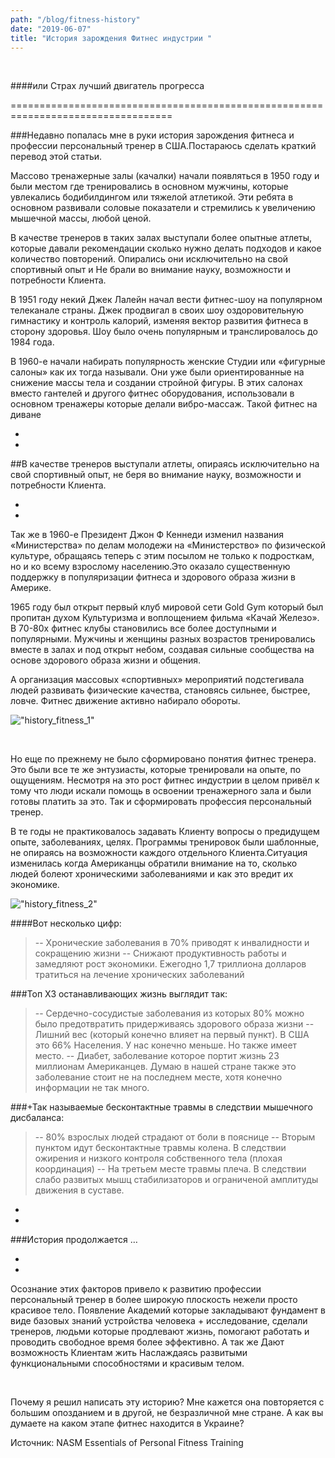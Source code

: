 ```yaml
---
path: "/blog/fitness-history"
date: "2019-06-07"
title: "История зарождения Фитнес индустрии "
---
```


<br />

####или Страх лучший двигатель прогресса 

==================================================================================


###Недавно попалась мне в руки история зарождения фитнеса и профессии персональный тренер в США.Постараюсь сделать краткий перевод этой статьи.


Массово тренажерные залы (качалки) начали появляться в 1950 году и были местом где тренировались в основном мужчины, которые увлекались бодибилдингом или тяжелой атлетикой. Эти ребята в основном развивали соловые показатели и стремились к увеличению мышечной массы, любой ценой. 

В качестве тренеров в таких залах выступали более опытные атлеты, которые давали рекомендации сколько нужно делать подходов и какое количество повторений. Опирались они исключительно на свой спортивный опыт и Не брали во внимание науку, возможности и потребности Клиента. 

В 1951 году некий Джек Лалейн начал вести фитнес-шоу на популярном телеканале страны. Джек продвигал в своих шоу оздоровительную гимнастику и контроль калорий, изменяя вектор развития фитнеса в сторону здоровья. Шоу было очень популярным и транслировалось до 1984 года. 

В 1960-е начали набирать популярность женские Студии или «фигурные салоны» как их тогда называли. Они уже были ориентированные на снижение массы тела и создании стройной фигуры. В этих салонах вместо гантелей и другого фитнес оборудования, использовали в основном тренажеры которые делали вибро-массаж. Такой фитнес на диване 

-
-

##В качестве тренеров выступали атлеты, опираясь исключительно на свой спортивный опыт, не беря во внимание науку, возможности и потребности Клиента.

-
-

Так же в 1960-е Президент Джон Ф Кеннеди изменил названия «Министерства» по делам молодежи на «Министерство» по физической культуре, обращаясь теперь с этим посылом не только к подросткам, но и ко всему взрослому населению.Это оказало существенную поддержку в популяризации фитнеса и здорового образа жизни в Америке. 

1965 году был открыт первый клуб мировой сети Gold Gym который был пропитан духом Культуризма и воплощением фильма «Качай Железо». В 70-80х фитнес клубы становились все более доступными и популярными. Мужчины и женщины разных возрастов тренировались вместе в залах и под открыт небом, создавая сильные сообщества на основе здорового образа жизни и общения. 

А организация массовых «спортивных» мероприятий подстегивала людей развивать физические качества, становясь сильнее, быстрее, ловче. Фитнес движение активно набирало обороты. 


!["history_fitness_1"](../../history_fitness_1.png)

<br />


Но еще по прежнему не было сформировано понятия фитнес тренера. Это были все те же энтузиасты, которые тренировали на опыте, по ощущениям. Несмотря на это рост фитнес индустрии в целом привёл к тому что люди искали помощь в освоении тренажерного зала и были готовы платить за это. Так и сформировать профессия персональный тренер. 

В те годы не практиковалось задавать Клиенту вопросы о предидущем опыте, заболеваниях, целях. Программы тренировок были шаблонные, не опираясь на возможности каждого отдельного Клиента.Ситуация изменилась когда Американцы обратили внимание на то, сколько людей болеют хроническими заболеваниями и как это вредит их экономике. 


!["history_fitness_2"](../../history_fitness_2.png)


####Вот несколько цифр:

> -- Хронические заболевания в 70% приводят к инвалидности и сокращению жизни
> -- Снижают продуктивность работы и замедляют рост экономики. Ежегодно 1,7 триллиона долларов тратиться на лечение хронических заболеваний


###Топ ХЗ останавливающих жизнь выглядит так:

> -- Сердечно-сосудистые заболевания из которых 80% можно было предотвратить придерживаясь здорового образа жизни
> -- Лишний вес (который конечно влияет на первый пункт). В США это 66% Населения. У нас конечно меньше. Но также имеет место.
> -- Диабет, заболевание которое портит жизнь 23 миллионам Американцев. Думаю в нашей стране также это заболевание стоит не на последнем месте, хотя конечно информации не так много.


###+Так называемые бесконтактные травмы в следствии мышечного дисбаланса:


> -- 80% взрослых людей страдают от боли в пояснице
> -- Вторым пунктом идут бесконтактные травмы колена. В следствии ожирения и низкого контроля собственного тела (плохая координация)
> -- На третьем месте травмы плеча. В следствии слабо развитых мышц стабилизаторов и ограниченой амплитуды движения в суставе.


-
-

###История продолжается … 

-
-

Осознание этих факторов привело к развитию профессии персональный тренер в более широкую плоскость нежели просто красивое тело. Появление Академий которые закладывают фундамент в виде базовых знаний устройства человека + исследование, сделали тренеров, людьми которые продлевают жизнь, помогают работать и проводить свободное время более эффективно. А так же Дают возможность Клиентам жить Наслаждаясь развитыми функциональными способностями и красивым телом.

<br />


Почему я решил написать эту историю? Мне кажется она повторяется с большим опозданием и в другой, не безразличной мне стране. А как вы думаете на каком этапе фитнес находится в Украине? 

Источник: NASM Essentials of Personal Fitness Training 

